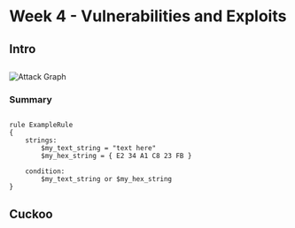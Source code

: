 # Week 4 - Vulnerabilities and Exploits

## Intro


## 


<img src="attackGraph.PNG" alt="Attack Graph" class="inline"/>

### 



### 


### 


### 

### Summary


## 

```
rule ExampleRule
{
    strings:
        $my_text_string = "text here"
        $my_hex_string = { E2 34 A1 C8 23 FB }

    condition:
        $my_text_string or $my_hex_string
}
```


## Cuckoo

